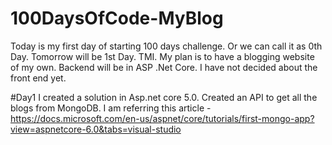 # 100DaysOfCode-MyBlog

Today is my first day of starting 100 days challenge. Or we can call it as 0th Day. Tomorrow will be 1st Day. TMI.
My plan is to have a blogging website of my own. Backend will be in ASP .Net Core. I have not decided about the front end yet.

#Day1
I created a solution in Asp.net core 5.0. Created an API to get all the blogs from MongoDB.
I am referring this article - https://docs.microsoft.com/en-us/aspnet/core/tutorials/first-mongo-app?view=aspnetcore-6.0&tabs=visual-studio

